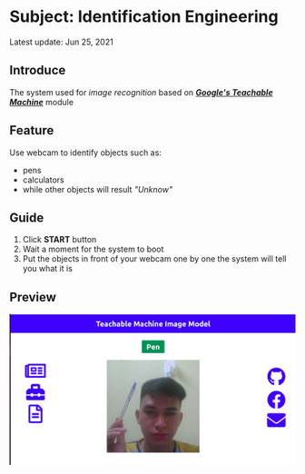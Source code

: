 # Subject: Identification Engineering
Latest update: Jun 25, 2021
## Introduce
The system used for *image recognition* based on [***Google's Teachable Machine***](https://teachablemachine.withgoogle.com/) module
## Feature
Use webcam to identify objects such as:
- pens
- calculators
- while other objects will result *"Unknow"*
## Guide
1. Click **START** button
2. Wait a moment for the system to boot
3. Put the objects in front of your webcam one by one the system will tell you what it is

## Preview
![Preview](./image/preview_image.png)
